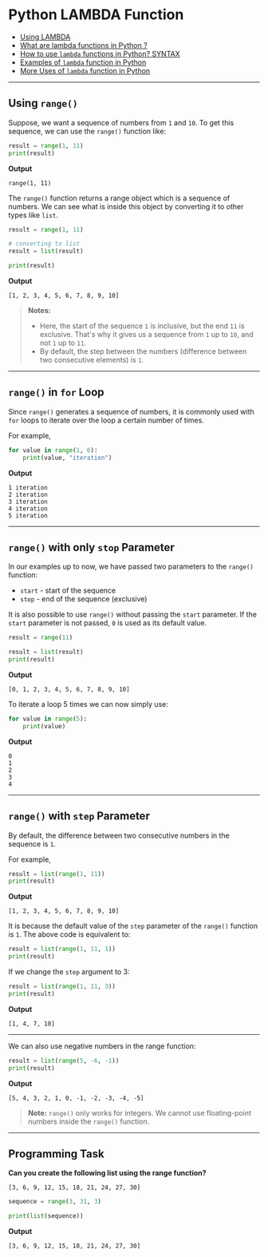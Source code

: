 # Python LAMBDA Function

- [Using LAMBDA]()
- [What are lambda functions in Python ?](#range-in-for-loop)
- [How to use `lambda` functions in Python? SYNTAX](#range-with-only-stop-parameter)
- [Examples of `lambda` function in Python](#range-with-step-parameter)
- [More Uses of `lambda` function in Python](#programming-task)
---

## Using `range()`
Suppose, we want a sequence of numbers from `1` and `10`. To get this sequence, we can use the `range()` function like:

```python
result = range(1, 11)
print(result)
```

**Output**
```
range(1, 11)
```

The `range()` function returns a range object which is a sequence of numbers. We can see what is inside this object by converting it to other types like `list`.

```python
result = range(1, 11)

# converting to list
result = list(result)

print(result)
```

**Output**
```
[1, 2, 3, 4, 5, 6, 7, 8, 9, 10]
```

>**Notes:**
>- Here, the start of the sequence `1` is inclusive, but the end `11` is exclusive. That's why it gives us a sequence from `1` up to `10`, and not `1` up to `11`.
>- By default, the step between the numbers (difference between two consecutive elements) is `1`.

---

## `range()` in `for` Loop
Since `range()` generates a sequence of numbers, it is commonly used with `for` loops to iterate over the loop a certain number of times.

For example,

```python
for value in range(1, 6):
    print(value, "iteration")
```

**Output**

```
1 iteration
2 iteration
3 iteration
4 iteration
5 iteration
```

---

## `range()` with only `stop` Parameter

In our examples up to now, we have passed two parameters to the `range()` function:
- `start` - start of the sequence
- `stop` - end of the sequence (exclusive)

It is also possible to use `range()` without passing the `start` parameter. If the `start` parameter is not passed, `0` is used as its default value.

```python
result = range(11)

result = list(result)
print(result)
```

**Output**

```
[0, 1, 2, 3, 4, 5, 6, 7, 8, 9, 10]
```

To iterate a loop 5 times we can now simply use:

```python
for value in range(5):
    print(value)
```

**Output**

```
0
1
2
3
4
```

---

## `range()` with `step` Parameter

By default, the difference between two consecutive numbers in the sequence is `1`.

For example,

```python
result = list(range(1, 11))
print(result)
```

**Output**

```
[1, 2, 3, 4, 5, 6, 7, 8, 9, 10]
```

It is because the default value of the `step` parameter of the `range()` function is `1`. The above code is equivalent to:

```python
result = list(range(1, 11, 1))
print(result)
```

If we change the `step` argument to 3:

```python
result = list(range(1, 11, 3))
print(result)
```

**Output**
```
[1, 4, 7, 10]
```
---

We can also use negative numbers in the range function:

```python
result = list(range(5, -6, -1))
print(result)
```

**Output**

```
[5, 4, 3, 2, 1, 0, -1, -2, -3, -4, -5]
```

>**Note:** `range()` only works for integers. We cannot use floating-point numbers inside the `range()` function.

---

## Programming Task

**Can you create the following list using the range function?**
```
[3, 6, 9, 12, 15, 18, 21, 24, 27, 30]
```

```python
sequence = range(3, 31, 3)

print(list(sequence))
```

**Output**
```
[3, 6, 9, 12, 15, 18, 21, 24, 27, 30]
```
